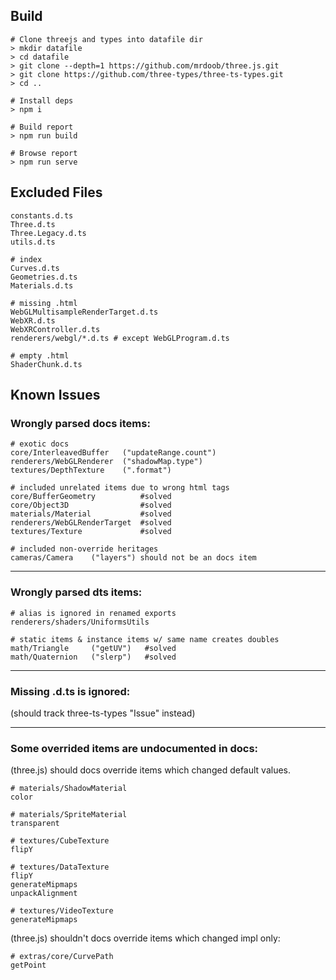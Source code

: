## Build 

```
# Clone threejs and types into datafile dir
> mkdir datafile
> cd datafile
> git clone --depth=1 https://github.com/mrdoob/three.js.git
> git clone https://github.com/three-types/three-ts-types.git
> cd ..

# Install deps
> npm i

# Build report
> npm run build

# Browse report
> npm run serve
```


## Excluded Files

```
constants.d.ts
Three.d.ts
Three.Legacy.d.ts
utils.d.ts

# index
Curves.d.ts
Geometries.d.ts
Materials.d.ts

# missing .html
WebGLMultisampleRenderTarget.d.ts
WebXR.d.ts
WebXRController.d.ts
renderers/webgl/*.d.ts # except WebGLProgram.d.ts

# empty .html
ShaderChunk.d.ts
```



## Known Issues 

### Wrongly parsed docs items:

```
# exotic docs
core/InterleavedBuffer   ("updateRange.count")
renderers/WebGLRenderer  ("shadowMap.type")
textures/DepthTexture    (".format")

# included unrelated items due to wrong html tags
core/BufferGeometry          #solved
core/Object3D                #solved
materials/Material           #solved
renderers/WebGLRenderTarget  #solved
textures/Texture             #solved

# included non-override heritages
cameras/Camera    ("layers") should not be an docs item
```

---
### Wrongly parsed dts items:

```
# alias is ignored in renamed exports
renderers/shaders/UniformsUtils

# static items & instance items w/ same name creates doubles
math/Triangle     ("getUV")   #solved
math/Quaternion   ("slerp")   #solved
```

---
### Missing .d.ts is ignored:

(should track three-ts-types "Issue" instead)

---
### Some overrided items are undocumented in docs:

(three.js) should docs override items which changed default values.

```
# materials/ShadowMaterial
color 

# materials/SpriteMaterial
transparent

# textures/CubeTexture
flipY

# textures/DataTexture
flipY
generateMipmaps
unpackAlignment

# textures/VideoTexture
generateMipmaps
```

(three.js) shouldn't docs override items which changed impl only:

```
# extras/core/CurvePath
getPoint
```